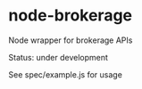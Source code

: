 # node-brokerage
Node wrapper for brokerage APIs

Status: under development

See spec/example.js for usage